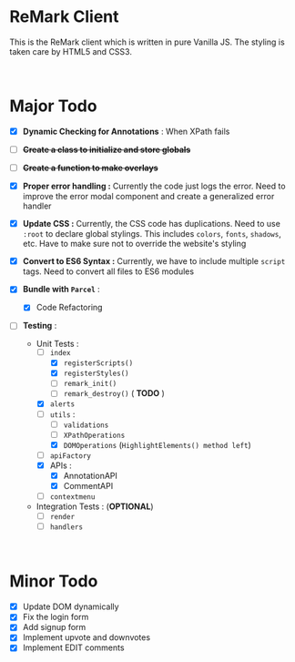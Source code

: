 # ReMark Client

This is the ReMark client which is written in pure Vanilla JS. The styling is taken care by HTML5 and CSS3. 

<br>

# Major Todo

- [x] **Dynamic Checking for Annotations** : When XPath fails

- [ ] ~~**Create a class to initialize and store globals**~~

- [ ] ~~**Create a function to make overlays**~~

- [x] **Proper error handling :** Currently the code just logs the error. Need to improve the error modal component and create a generalized error handler

- [x] **Update CSS :** Currently, the CSS code has duplications. Need to use `:root` to declare global stylings. This includes `colors`, `fonts`, `shadows`, etc. Have to make sure not to override the website's styling

- [x] **Convert to ES6 Syntax :** Currently, we have to include multiple `script` tags. Need to convert all files to ES6 modules 

- [x] **Bundle with `Parcel`** :
  - [x] Code Refactoring

- [ ] **Testing** :
  - Unit Tests :   
    - [ ] `index`
      - [x] `registerScripts()`
      - [x] `registerStyles()`
      - [ ] `remark_init()`
      - [ ] `remark_destroy()` ( **TODO** )
    - [x] `alerts`
    - [ ] `utils` :
      - [ ] `validations`
      - [ ] `XPathOperations`
      - [x] `DOMOperations` (`HighlightElements() method left`)
    - [ ] `apiFactory`
    - [x] APIs :
      - [x] AnnotationAPI
      - [x] CommentAPI
    - [ ] `contextmenu`
  - Integration Tests : (**OPTIONAL**)
    - [ ] `render`
    - [ ] `handlers`

<br>

# Minor Todo

- [x] Update DOM dynamically
- [x] Fix the login form
- [x] Add signup form
- [x] Implement upvote and downvotes
- [x] Implement EDIT comments